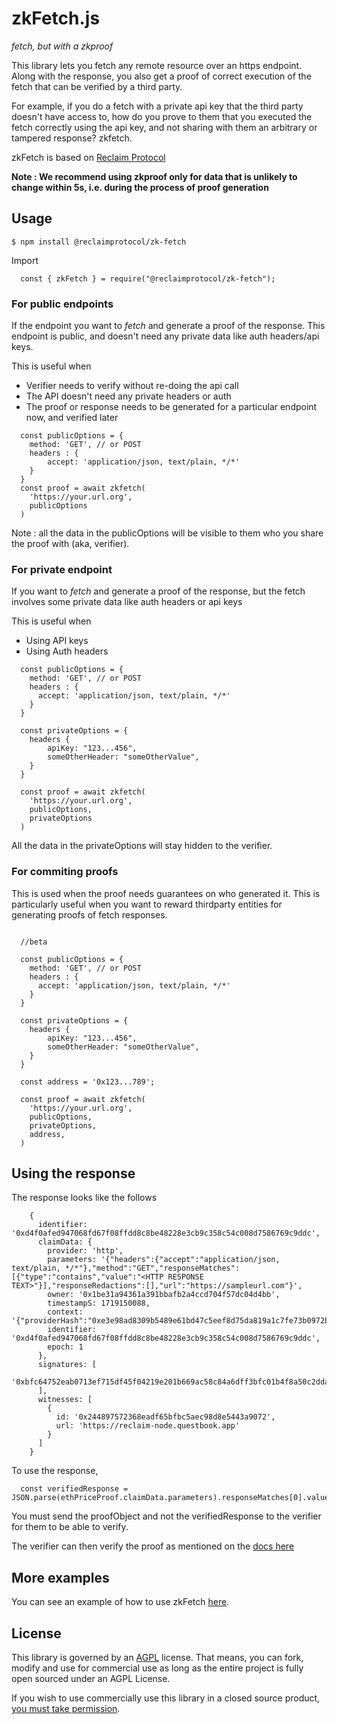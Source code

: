 # zkFetch.js
_fetch, but with a zkproof_

This library lets you fetch any remote resource over an https endpoint. Along with the response, you also get a proof of correct execution of the fetch that can be verified by a third party. 

For example, if you do a fetch with a private api key that the third party doesn't have access to, how do you prove to them that you executed the fetch correctly using the api key, and not sharing with them an arbitrary or tampered response? zkfetch.

zkFetch is based on [Reclaim Protocol](https://reclaimprotocol.org)

**Note : We recommend using zkproof only for data that is unlikely to change within 5s, i.e. during the process of proof generation**

## Usage

```
$ npm install @reclaimprotocol/zk-fetch
```

Import 
```
  const { zkFetch } = require("@reclaimprotocol/zk-fetch");
```

### For public endpoints
If the endpoint you want to _fetch_ and generate a proof of the response. This endpoint is public, and doesn't need any private data like auth headers/api keys.

This is useful when
- Verifier needs to verify without re-doing the api call
- The API doesn't need any private headers or auth
- The proof or response needs to be generated for a particular endpoint now, and verified later

```
  const publicOptions = {
    method: 'GET', // or POST
    headers : {
        accept: 'application/json, text/plain, */*' 
    }
  }
  const proof = await zkfetch(
    'https://your.url.org',
    publicOptions
  )
```

Note : all the data in the publicOptions will be visible to them who you share the proof with (aka, verifier).

### For private endpoint
If you want to _fetch_ and generate a proof of the response, but the fetch involves some private data like auth headers or api keys 

This is useful when 
- Using API keys
- Using Auth headers

```
  const publicOptions = {
    method: 'GET', // or POST
    headers : {
      accept: 'application/json, text/plain, */*' 
    }
  }

  const privateOptions = {
    headers {
        apiKey: "123...456",
        someOtherHeader: "someOtherValue",
    }
  }

  const proof = await zkfetch(
    'https://your.url.org',
    publicOptions,
    privateOptions
  )

```

All the data in the privateOptions will stay hidden to the verifier.

### For commiting proofs
This is used when the proof needs guarantees on who generated it. This is particularly useful when you want to reward thirdparty entities for generating proofs of fetch responses.

```  

  //beta

  const publicOptions = {
    method: 'GET', // or POST
    headers : {
      accept: 'application/json, text/plain, */*' 
    }
  }

  const privateOptions = {
    headers {
        apiKey: "123...456",
        someOtherHeader: "someOtherValue",
    }
  }

  const address = '0x123...789';

  const proof = await zkfetch(
    'https://your.url.org',
    publicOptions,
    privateOptions,
    address,
  )
```
## Using the response
The response looks like the follows
```
    {
      identifier: '0xd4f0afed947068fd67f08ffdd8c8be48228e3cb9c358c54c008d7586769c9ddc',
      claimData: {
        provider: 'http',
        parameters: '{"headers":{"accept":"application/json, text/plain, */*"},"method":"GET","responseMatches":[{"type":"contains","value":"<HTTP RESPONSE TEXT>"}],"responseRedactions":[],"url":"https://sampleurl.com"}',
        owner: '0x1be31a94361a391bbafb2a4ccd704f57dc04d4bb',
        timestampS: 1719150088,
        context: '{"providerHash":"0xe3e98ad8309b5489e61bd47c5eef8d75da819a1c7fe73b0972bccbed5bc13cda"}',
        identifier: '0xd4f0afed947068fd67f08ffdd8c8be48228e3cb9c358c54c008d7586769c9ddc',
        epoch: 1
      },
      signatures: [
        '0xbfc64752eab0713ef715df45f04219e201b669ac58c84a6dff3bfc01b4f8a50c2dda58c18f154f5ab5c17b84179bc41cb9a47e762b792f8dadb1c1f5f5b4f9e91b'
      ],
      witnesses: [
        {
          id: '0x244897572368eadf65bfbc5aec98d8e5443a9072',
          url: 'https://reclaim-node.questbook.app'
        }
      ]
    }
```

To use the response, 
```
  const verifiedResponse = JSON.parse(ethPriceProof.claimData.parameters).responseMatches[0].value;
```

You must send the proofObject and not the verifiedResponse to the verifier for them to be able to verify.

The verifier can then verify the proof as mentioned on the [docs here](https://docs.reclaimprotocol.org/js/callback#verify-the-proofs)

## More examples
You can see an example of how to use zkFetch [here](https://gitlab.reclaimprotocol.org/integrations/offchain/zk-fetch/-/tree/master/tests?ref_type=heads).

## License 
This library is governed by an [AGPL](./LICENSE.md) license.
That means, you can fork, modify and use for commercial use as long as the entire project is fully open sourced under an AGPL License.

If you wish to use commercially use this library in a closed source product, [you must take permission](https://t.me/protocolreclaim/1452).